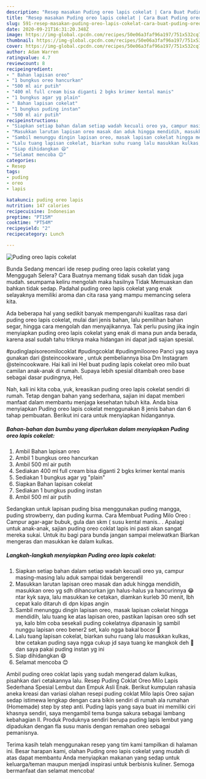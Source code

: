 ```yaml
---
description: "Resep masakan Puding oreo lapis cokelat | Cara Buat Puding oreo lapis cokelat Yang Bikin Ngiler"
title: "Resep masakan Puding oreo lapis cokelat | Cara Buat Puding oreo lapis cokelat Yang Bikin Ngiler"
slug: 591-resep-masakan-puding-oreo-lapis-cokelat-cara-buat-puding-oreo-lapis-cokelat-yang-bikin-ngiler
date: 2020-09-21T16:31:20.348Z
image: https://img-global.cpcdn.com/recipes/50e06a3faf96a197/751x532cq70/puding-oreo-lapis-cokelat-foto-resep-utama.jpg
thumbnail: https://img-global.cpcdn.com/recipes/50e06a3faf96a197/751x532cq70/puding-oreo-lapis-cokelat-foto-resep-utama.jpg
cover: https://img-global.cpcdn.com/recipes/50e06a3faf96a197/751x532cq70/puding-oreo-lapis-cokelat-foto-resep-utama.jpg
author: Adam Warren
ratingvalue: 4.7
reviewcount: 8
recipeingredient:
- " Bahan lapisan oreo"
- "1 bungkus oreo hancurkan"
- "500 ml air putih"
- "400 ml full cream bisa diganti 2 bgks krimer kental manis"
- "1 bungkus agar yg plain"
- " Bahan lapisan cokelat"
- "1 bungkus puding instan"
- "500 ml air putih"
recipeinstructions:
- "Siapkan setiap bahan dalam setiap wadah kecuali oreo ya, campur masing-masing lalu aduk sampai tidak bergerendil"
- "Masukkan larutan lapisan oreo masak dan aduk hingga mendidih, masukkan oreo yg sdh dihancurkan jgn halus-halus ya hancurinnya 😂 ntar kyk saya, lalu masukkan ke cetakan, diamkan kurleb 30 menit, lbh cepat kalo ditaruh di dpn kipas angin"
- "Sambil menunggu dingin lapisan oreo, masak lapisan cokelat hingga mendidih, lalu tuang ke atas lapisan oreo, pastikan lapisan oreo sdh set ya, kalo blm coba sesekali puding cokelatnya dipanasin lg sambil nunggu lapisan oreo bener2 set, kalo ngga bakal bocor 🙂"
- "Lalu tuang lapisan cokelat, biarkan suhu ruang lalu masukkan kulkas, btw cetakan puding saya ngga cukup jd saya tuang ke mangkok deh 🙂 dan saya pakai puding instan yg ini"
- "Siap dihidangkan 😄"
- "Selamat mencoba 😊"
categories:
- Resep
tags:
- puding
- oreo
- lapis

katakunci: puding oreo lapis 
nutrition: 147 calories
recipecuisine: Indonesian
preptime: "PT15M"
cooktime: "PT54M"
recipeyield: "2"
recipecategory: Lunch

---
```



![Puding oreo lapis cokelat](https://img-global.cpcdn.com/recipes/50e06a3faf96a197/751x532cq70/puding-oreo-lapis-cokelat-foto-resep-utama.jpg)

Bunda Sedang mencari ide resep puding oreo lapis cokelat yang Menggugah Selera? Cara Buatnya memang tidak susah dan tidak juga mudah. seumpama keliru mengolah maka hasilnya Tidak Memuaskan dan bahkan tidak sedap. Padahal puding oreo lapis cokelat yang enak selayaknya memiliki aroma dan cita rasa yang mampu memancing selera kita.

Ada beberapa hal yang sedikit banyak mempengaruhi kualitas rasa dari puding oreo lapis cokelat, mulai dari jenis bahan, lalu pemilihan bahan segar, hingga cara mengolah dan menyajikannya. Tak perlu pusing jika ingin menyiapkan puding oreo lapis cokelat yang enak di mana pun anda berada, karena asal sudah tahu triknya maka hidangan ini dapat jadi sajian spesial.

#pudinglapisoreomilocoklat #pudingcoklat #pudingmilooreo Panci yag saya gunakan dari @steincookware , untuk pembeliannya bisa Dm Instagram @steincookware. Hai kali ini Hel buat puding lapis cokelat oreo milo buat camilan anak-anak di rumah. Supaya lebih spesial ditambah oreo base sebagai dasar pudingnya, Hel.


Nah, kali ini kita coba, yuk, kreasikan puding oreo lapis cokelat sendiri di rumah. Tetap dengan bahan yang sederhana, sajian ini dapat memberi manfaat dalam membantu menjaga kesehatan tubuh kita. Anda bisa menyiapkan Puding oreo lapis cokelat menggunakan 8 jenis bahan dan 6 tahap pembuatan. Berikut ini cara untuk menyiapkan hidangannya.

<!--inarticleads1-->

##### Bahan-bahan dan bumbu yang diperlukan dalam menyiapkan Puding oreo lapis cokelat:

1. Ambil  Bahan lapisan oreo
1. Ambil 1 bungkus oreo hancurkan
1. Ambil 500 ml air putih
1. Sediakan 400 ml full cream bisa diganti 2 bgks krimer kental manis
1. Sediakan 1 bungkus agar yg &#34;plain&#34;
1. Siapkan  Bahan lapisan cokelat
1. Sediakan 1 bungkus puding instan
1. Ambil 500 ml air putih


Sedangkan untuk lapisan puding bisa menggunakan puding mangga, puding strowberry, dan puding kurma. Cara Membuat Puding Milo Oreo : Campur agar-agar bubuk, gula dan skm ( susu kental manis.. . Apalagi untuk anak-anak, sajian puding oreo coklat lapis ini pasti akan sangat mereka sukai. Untuk itu bagi para bunda jangan sampai melewatkan Biarkan mengeras dan masukkan ke dalam kulkas. 

<!--inarticleads2-->

##### Langkah-langkah menyiapkan Puding oreo lapis cokelat:

1. Siapkan setiap bahan dalam setiap wadah kecuali oreo ya, campur masing-masing lalu aduk sampai tidak bergerendil
1. Masukkan larutan lapisan oreo masak dan aduk hingga mendidih, masukkan oreo yg sdh dihancurkan jgn halus-halus ya hancurinnya 😂 ntar kyk saya, lalu masukkan ke cetakan, diamkan kurleb 30 menit, lbh cepat kalo ditaruh di dpn kipas angin
1. Sambil menunggu dingin lapisan oreo, masak lapisan cokelat hingga mendidih, lalu tuang ke atas lapisan oreo, pastikan lapisan oreo sdh set ya, kalo blm coba sesekali puding cokelatnya dipanasin lg sambil nunggu lapisan oreo bener2 set, kalo ngga bakal bocor 🙂
1. Lalu tuang lapisan cokelat, biarkan suhu ruang lalu masukkan kulkas, btw cetakan puding saya ngga cukup jd saya tuang ke mangkok deh 🙂 dan saya pakai puding instan yg ini
1. Siap dihidangkan 😄
1. Selamat mencoba 😊


Ambil puding oreo coklat lapis yang sudah mengerad dalam kulkas, pisahkan dari cetakannya lalu. Resep Puding Coklat Oreo Milo Lapis Sederhana Spesial Lembut dan Empuk Asli Enak. Berikut kumpulan rahasia aneka kreasi dan variasi olahan resepi puding coklat Milo lapis Oreo sajian sedap istimewa lengkap dengan cara bikin sendiri di rumah ala rumahan (Homemade) step by step anti. Puding lapis yang saya buat ini memiliki ciri khasnya sendiri, saya mengambil tema bunga sakura sebagai lambang kebahagian II. Produk Produknya sendiri berupa puding lapis lembut yang dipadukan dengan fla susu manis dengan remahan oreo sebagai pemanisnya. 

Terima kasih telah menggunakan resep yang tim kami tampilkan di halaman ini. Besar harapan kami, olahan Puding oreo lapis cokelat yang mudah di atas dapat membantu Anda menyiapkan makanan yang sedap untuk keluarga/teman maupun menjadi inspirasi untuk berbisnis kuliner. Semoga bermanfaat dan selamat mencoba!
